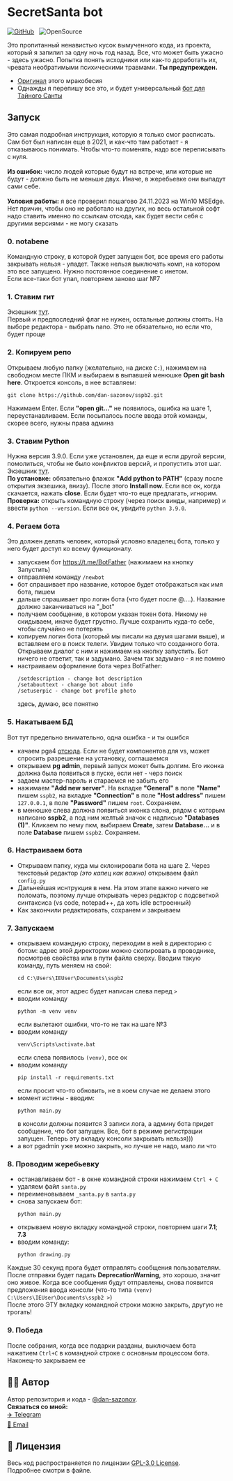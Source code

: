 # SecretSanta bot
[![GitHub](https://img.shields.io/github/license/dan-sazonov/sspb2)](https://github.com/dan-sazonov/sspb2/legal_info/LICENSE.md)&nbsp;&nbsp;
![OpenSource](https://img.shields.io/badge/Open%20Source-%E2%99%A5-red)<br>

Это пропитанный ненавистью кусок вымученного кода, из проекта, который я запилил за одну ночь год назад. Все, что может быть ужасно - здесь ужасно. Попытка понять исходники или как-то доработать их, чревата необратимыми психическими травмами. **Ты предупрежден.**

- [Оригинал](https://github.com/dan-sazonov/MagistrKurskBot) этого мракобесия
- Однажды я перепишу все это, и будет универсальный [бот для Тайного Санты](https://github.com/dan-sazonov/secret-santa)

## Запуск
Это самая подробная инструкция, которую я только смог расписать. Сам бот был написан еще в 2021, и как-что там работает - я отказываюсь понимать. Чтобы что-то поменять, надо все переписывать с нуля. <br><br>
**Из ошибок:** число людей которые будут на встрече, или которые не будут - должно быть не меньше двух. Иначе, в жеребьевке они выпадут сами себе.<br><br>
**Условия работы:** я все проверил пошагово 24.11.2023 на Win10 MSEdge. Нет причин, чтобы оно не работало на других, но весь остальной софт надо ставить именно по ссылкам отсюда, как будет вести себя с другими версиями - не могу сказать

### 0. notabene
Командную строку, в которой будет запущен бот, все время его работы закрывать нельзя - упадет. Также нельзя выключать комп, на котором это все запущено. Нужно постоянное соединение с инетом.<br>
Если все-таки бот упал, повторяем заново шаг №7

### 1. Ставим гит
Экзешник [тут](https://github.com/git-for-windows/git/releases/download/v2.43.0.windows.1/Git-2.43.0-64-bit.exe).<br>
Первый и предпоследний флаг не нужен, остальные должны стоять. На выборе редактора - выбрать nano. Это не обязательно, но если что, будет проще

### 2. Копируем репо
Открываем любую папку (желательно, на диске `C:`), нажимаем на свободном месте ПКМ и выбираем в выпавшей менюшке **Open git bash here**. Откроется консоль, в нее вставляем:
```
git clone https://github.com/dan-sazonov/sspb2.git
```
Нажимаем Enter. Если **"open git..."** не появилось, ошибка на шаге 1, переустанавливаем. Если посыпалось после ввода этой команды, скорее всего, нужны права админа

### 3. Ставим Python
Нужна версия 3.9.0. Если уже установлен, да еще и если другой версии, помолиться, чтобы не было конфликтов версий, и пропустить этот шаг.<br>
Экзешник [тут](https://www.python.org/ftp/python/3.9.0/python-3.9.0-amd64.exe).<br>
**По установке:** обязательно флажок **"Add python to PATH"** (сразу после открытия экзешика, внизу). После этого **Install now**. Если все ок, когда скачается, нажать **close**. Если будет что-то еще предлагать, игнорим.<br>
**Проверка:** открыть командную строку (через поиск винды, например) и ввести `python --version`. Если все ок, увидите `python 3.9.0`.<br>

### 4. Регаем бота
Это должен делать человек, который условно владелец бота, только у него будет доступ ко всему функционалу.<br>
- запускаем бот https://t.me/BotFather (нажимаем на кнопку Запустить)
- отправляем команду `/newbot`
- бот спрашивает про название, которое будет отображаться как имя бота, пишем
- дальше спрашивает про логин бота (что будет после @....). Название должно заканчиваться на "_bot"
- получаем сообщение, в котором указан токен бота. Никому не скидываем, иначе будет грустно. Лучше сохранить куда-то себе, чтобы случайно не потерять
- копируем логин бота (который мы писали на двумя шагами выше), и вставляем его в поиск телеги. Увидим только что созданного бота. Открываем диалог с ним и нажимаем на кнопку запустить. Бот ничего не ответит, так и задумано. Зачем так задумано - я не помню
- настраиваем оформление бота через BotFather: 
    ```
    /setdescription - change bot description
    /setabouttext - change bot about info
    /setuserpic - change bot profile photo
    ```
    здесь, думаю, все понятно

### 5. Накатываем БД
Вот тут предельно внимательно, одна ошибка - и ты ошибся
- качаем pga4 [отсюда](https://ftp.postgresql.org/pub/pgadmin/pgadmin4/v6.21/windows/pgadmin4-6.21-x64.exe). Если не будет компонентов для vs, может спросить разрешение на установку, соглашаемся
- открываем **pg admin**, первый запуск может быть долгим. Его иконка должна была появиться в пуске, если нет - черз поиск
- задаем мастер-пароль и стараемся не забыть его
- нажимаем **"Add new server"**. На вкладке **"General"** в поле **"Name"** пишем `sspb2`, на вкладке **"Connection"** в поле **"Host address"** пишем `127.0.0.1`, в поле **"Password"** пишем `root`. Сохраняем.
- в менюшке слева должна появиться иконка слона, рядом с которым написано **sspb2**, а под ним желтый значок с надписью **"Databases (1)"**. Кликаем по нему пкм, выбираем **Create**, затем **Database...** и в поле **Database** пишем `sspb2`. Сохраняем.

### 6. Настраиваем бота
- Открываем папку, куда мы склонировали бота на шаге 2. Через текстовый редактор _(это капец как важно)_ открываем файл `config.py`
- Дальнейшая иснтрукция в нем. На этом этапе важно ничего не поломать, поэтому лучше открывать через редактор с подсветкой синтаксиса (vs code, notepad++, да хоть idle встроенный)
- Как закончили редактировать, сохранем и закрываем

### 7. Запускаем
- открываем командную строку, переходим в ней в директорию с ботом: адрес этой директории можно скопировать в проводнике, посмотрев свойства или в пути файла сверху. Вводим такую команду, путь меняем на свой:
    ```
    cd C:\Users\IEUser\Documents\sspb2
    ```
  если все ок, этот адрес будет написан слева перед `>`
- вводим команду
    ```
    python -m venv venv
    ```
    если вылетают ошибки, что-то не так на шаге №3
- вводим команду
    ```
    venv\Scripts\activate.bat
    ```
    если слева появилось `(venv)`, все ок
- вводим команду
    ```
    pip install -r requirements.txt
    ```
    если просит что-то обновить, не в коем случае не делаем этого
- момент истины - вводим:
    ```
    python main.py
    ```
    в консоли должны появится 3 записи лога, а админу бота придет сообщение, что бот запущен. Все, бот в режиме регистрации запущен. Теперь эту вкладку консоли закрывать нельзя)))
- а вот pgadmin уже можно закрыть, но лучше не надо, мало ли что

### 8. Проводим жеребьевку
- останавливаем бот - в окне командной строки нажимаем `Ctrl + C`
- удаляем файл `santa.py`
- переименовываем `_santa.py` в `santa.py`
- снова запускаем бот:
    ```
    python main.py
    ```
- открываем новую вкладку командной строки, повторяем шаги **7.1**; **7.3**
- вводим команду:
    ```
    python drawing.py
    ```

Каждые 30 секунд прога будет отправлять сообщения пользователям. После отправки будет падать **DeprecationWarning**, это хорошо, значит оно живое. Когда все сообщения будут отправлены, снова появится предложения ввода консоли (что-то типа `(venv) C:\Users\IEUser\Documents\sspb2 >`)<br>
После этого ЭТУ вкладку командной строки можно закрыть, другую не трогать!

### 9. Победа
После собрания, когда все подарки разданы, выключаем бота нажатием `Ctrl+C` в командной строке с основным процессом бота. Наконец-то закрываем ее

## 👨‍💻 Автор
Автор репозитория и кода - [@dan-sazonov](https://github.com/dan-sazonov). <br>
**Связаться со мной:**<br>
[:airplane: Telegram](https://t.me/dan_sazonov) <br>
[:e-mail: Email](mailto:p-294803@yandex.ru) <br>

## 📜 Лицензия
Весь код распространяется по лицензии [GPL-3.0 License](https://github.com/dan-sazonov/sspb2/legal_info/LICENSE.md).<br>
Подробнее смотри в файле.
